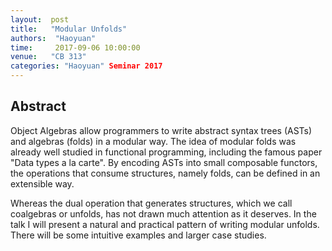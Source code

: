 ```yaml
--- 
layout:  post 
title:   "Modular Unfolds"
authors:  "Haoyuan"
time:     2017-09-06 10:00:00
venue:   "CB 313"
categories: "Haoyuan" Seminar 2017
--- 
```

## Abstract

Object Algebras allow programmers to write abstract syntax trees (ASTs) and
algebras (folds) in a modular way. The idea of modular folds was already
well
studied in functional programming, including the famous paper "Data types a
la
carte". By encoding ASTs into small composable functors, the operations that
consume structures, namely folds, can be defined in an extensible way.

Whereas the dual operation that generates structures, which we call
coalgebras
or unfolds, has not drawn much attention as it deserves. In the talk I will
present a natural and practical pattern of writing modular unfolds. There
will
be some intuitive examples and larger case studies.


